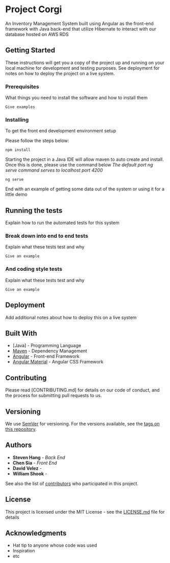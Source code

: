 # Project Corgi

An Inventory Management System built using Angular as the front-end framework with Java back-end that utilize Hibernate to interact with our database hosted on AWS RDS

## Getting Started

These instructions will get you a copy of the project up and running on your local machine for development and testing purposes. See deployment for notes on how to deploy the project on a live system.

### Prerequisites

What things you need to install the software and how to install them

```
Give examples
```

### Installing

To get the front end development environment setup

Please follow the steps below:

```
npm install 
```

Starting the project in a Java IDE will allow maven to auto create and install. 
Once this is done, please use the command below 
*The default port ng serve command serves to localhost port 4200*

```
ng serve
```

End with an example of getting some data out of the system or using it for a little demo

## Running the tests

Explain how to run the automated tests for this system

### Break down into end to end tests

Explain what these tests test and why

```
Give an example
```

### And coding style tests

Explain what these tests test and why

```
Give an example
```

## Deployment

Add additional notes about how to deploy this on a live system

## Built With

* [Java] - Programming Language
* [Maven](https://maven.apache.org/) - Dependency Management
* [Angular](https://angular.io/) - Front-end Framework
* [Angular Material](https://material.angular.io/) - Angular CSS Framework

## Contributing

Please read [CONTRIBUTING.md] for details on our code of conduct, and the process for submitting pull requests to us.

## Versioning

We use [SemVer](http://semver.org/) for versioning. For the versions available, see the [tags on this repository](https://github.com/your/project/tags). 

## Authors

* **Steven Hang** - *Back End*
* **Chen Sia** - *Front End*
* **David Velez** - 
* **William Shook** - 

See also the list of [contributors](https://github.com/your/project/contributors) who participated in this project.

## License

This project is licensed under the MIT License - see the [LICENSE.md](LICENSE.md) file for details

## Acknowledgments

* Hat tip to anyone whose code was used
* Inspiration
* etc
